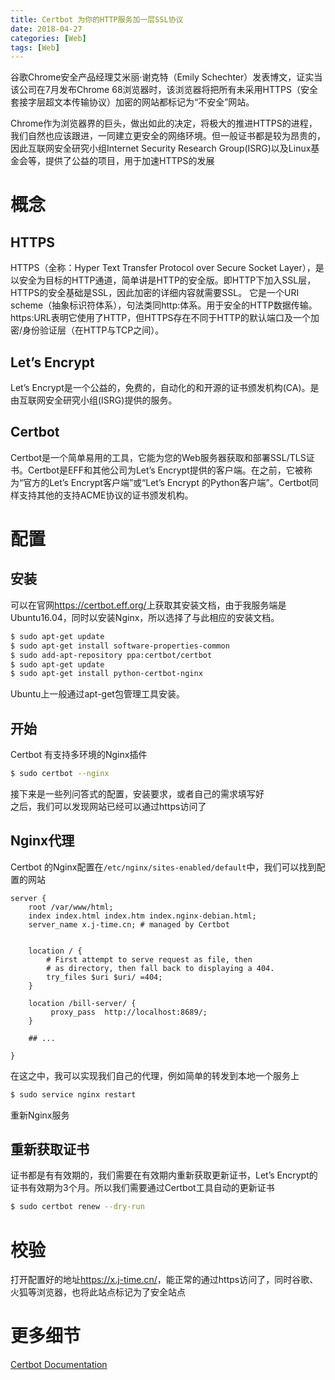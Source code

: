 ```yaml
---
title: Certbot 为你的HTTP服务加一层SSL协议
date: 2018-04-27
categories: [Web]
tags: [Web]
---
```


谷歌Chrome安全产品经理艾米丽·谢克特（Emily Schechter）发表博文，证实当该公司在7月发布Chrome 68浏览器时，该浏览器将把所有未采用HTTPS（安全套接字层超文本传输协议）加密的网站都标记为“不安全”网站。    

Chrome作为浏览器界的巨头，做出如此的决定，将极大的推进HTTPS的进程，我们自然也应该跟进，一同建立更安全的网络环境。但一般证书都是较为昂贵的，因此互联网安全研究小组Internet Security Research Group(ISRG)以及Linux基金会等，提供了公益的项目，用于加速HTTPS的发展    

<!-- more -->

# 概念

## HTTPS
HTTPS（全称：Hyper Text Transfer Protocol over Secure Socket Layer），是以安全为目标的HTTP通道，简单讲是HTTP的安全版。即HTTP下加入SSL层，HTTPS的安全基础是SSL，因此加密的详细内容就需要SSL。 它是一个URI scheme（抽象标识符体系），句法类同http:体系。用于安全的HTTP数据传输。https:URL表明它使用了HTTP，但HTTPS存在不同于HTTP的默认端口及一个加密/身份验证层（在HTTP与TCP之间）。

## Let’s Encrypt
Let’s Encrypt是一个公益的，免费的，自动化的和开源的证书颁发机构(CA)。是由互联网安全研究小组(ISRG)提供的服务。

## Certbot
Certbot是一个简单易用的工具，它能为您的Web服务器获取和部署SSL/TLS证书。Certbot是EFF和其他公司为Let’s Encrypt提供的客户端。在之前，它被称为“官方的Let’s Encrypt客户端”或“Let’s Encrypt 的Python客户端”。Certbot同样支持其他的支持ACME协议的证书颁发机构。

# 配置

## 安装
可以在官网<https://certbot.eff.org/>上获取其安装文档，由于我服务端是Ubuntu16.04，同时以安装Nginx，所以选择了与此相应的安装文档。
```bash
$ sudo apt-get update
$ sudo apt-get install software-properties-common
$ sudo add-apt-repository ppa:certbot/certbot
$ sudo apt-get update
$ sudo apt-get install python-certbot-nginx 
```
Ubuntu上一般通过apt-get包管理工具安装。

## 开始
Certbot 有支持多环境的Nginx插件
```bash
$ sudo certbot --nginx
```
接下来是一些列问答式的配置，安装要求，或者自己的需求填写好    
之后，我们可以发现网站已经可以通过https访问了

## Nginx代理
Certbot 的Nginx配置在`/etc/nginx/sites-enabled/default`中，我们可以找到配置的网站
```
server {
    root /var/www/html;
    index index.html index.htm index.nginx-debian.html;
    server_name x.j-time.cn; # managed by Certbot

                
    location / {
        # First attempt to serve request as file, then
        # as directory, then fall back to displaying a 404.
        try_files $uri $uri/ =404;
    }

    location /bill-server/ {
         proxy_pass  http://localhost:8689/;
    }

    ## ...

}
```
在这之中，我可以实现我们自己的代理，例如简单的转发到本地一个服务上
```bash
$ sudo service nginx restart
```
重新Nginx服务

## 重新获取证书

证书都是有有效期的，我们需要在有效期内重新获取更新证书，Let’s Encrypt的证书有效期为3个月。所以我们需要通过Certbot工具自动的更新证书
```bash
$ sudo certbot renew --dry-run
```

# 校验

打开配置好的地址<https://x.j-time.cn/>，能正常的通过https访问了，同时谷歌、火狐等浏览器，也将此站点标记为了安全站点

# 更多细节

[Certbot Documentation](https://certbot.eff.org/docs/index.html)

